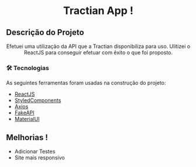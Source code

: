 <h1 align="center">Tractian App !</h1>


## Descrição do Projeto
<p align="center">Efetuei uma utilização da API que a Tractian disponibiliza para uso. Ulitizei o ReactJS para conseguir efetuar com êxito o que foi proposto.</p>

### 🛠 Tecnologias

As seguintes ferramentas foram usadas na construção do projeto:

- [ReactJS](https://pt-br.reactjs.org/)
- [StyledComponents](https://styled-components.com/)
- [Axios](https://www.npmjs.com/package/axios)
- [FakeAPI](https://my-json-server.typicode.com/tractian/fake-api)
- [MaterialUI](https://material-ui.com/pt/)

## Melhorias !

* Adicionar Testes
* Site mais responsivo



